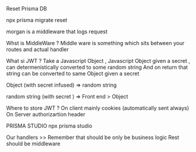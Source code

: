 Reset Prisma DB

npx prisma migrate reset

morgan is a middleware that logs request

Whst is MiddleWare ?
Middle ware is something which sits between your routes and actual handler

What si JWT ?
Take a Javascript Object , Javascript Object given a secret , can determenistically converted
to some random string
And on return that string can be converted to same Object given a secret

Object (with secret infused) => random string

random string (with secret ) => Front end > Object

Where to store JWT ?
On client mainly cookies (automatically sent always)
On Server authorizartion header

PRISMA STUDIO
npx prisma studio

Our handlers >>
Remember that should be only be business logic
Rest should be middleware
